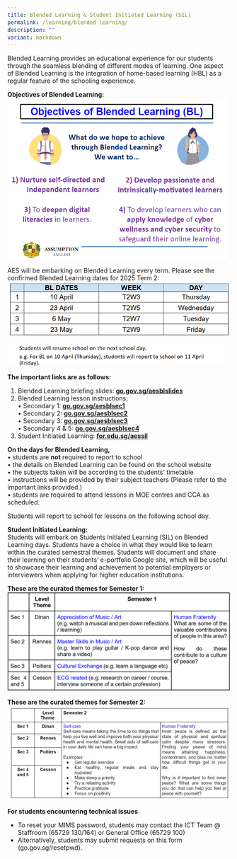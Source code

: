 ```yaml
---
title: Blended Learning & Student Initiated Learning (SIL)
permalink: /learning/blended-learning/
description: ""
variant: markdown
---
```

Blended Learning provides an educational experience for our students through the seamless blending of different modes of learning. One aspect of Blended Learning is the integration of home-based learning (HBL) as a regular feature of the schooling experience.
  
**Objectives of Blended Learning:**  
![](/images/Objectives_of_BL__1_.png)

AES will be embarking on Blended Learning every term. Please see the confirmed Blended Learning dates for 2025 Term 2: 
![](/images/Blended_Learning_2025_Term_2.png)

**The important links are as follows:**  
1) Blended Learning briefing slides: [**go.gov.sg/aesblslides**](http://go.gov.sg/aesblslides)  
2) Blended Learning lesson instructions:  
• Secondary 1:&nbsp;[**go.gov.sg/aesblsec1**](http://go.gov.sg/aesblsec1)  
• Secondary 2:&nbsp;[**go.gov.sg/aesblsec2**](http://go.gov.sg/aesblsec2)  
• Secondary 3:&nbsp;[**go.gov.sg/aesblsec3**](http://go.gov.sg/aesblsec3)  
• Secondary 4 &amp; 5:&nbsp;[**go.gov.sg/aesblsec4**](http://go.gov.sg/aesblsec4)  
3) Student Initiated Learning:&nbsp;[**for.edu.sg/aessil**](http://for.edu.sg/aessil) 

**On the days for Blended Learning,**  
• students are **not** required to report to school  
• the details on Blended Learning can be found on the school website  
• the subjects taken will be according to the students' timetable  
• instructions will be provided by their subject teachers (Please refer to the important links provided.)  
• students are required to attend lessons in MOE centres and CCA as scheduled.  
  
Students will report to school for lessons on the following school day.  
  
**Student Initiated Learning:**  
Students will embark on Students Initiated Learning (SIL) on Blended Learning days. Students have a choice in what they would like to learn within the curated semestral themes. Students will document and share their learning on their students’ e-portfolio Google site, which will be useful to showcase their learning and achievement to potential employers or interviewers when applying for higher education institutions.  
  
**These are the curated themes for Semester 1:**  
<img src="/images/SIL%20themes.png">

**These are the curated themes for Semester 2:**  
![](/images/sil%20theme%20for%20semester%202.JPG)

**For students encountering technical issues**
*   To reset your MIMS password, students may contact the ICT Team @ Staffroom (65729 130/164) or General Office (65729 100)
*   Alternatively, students may submit requests on this form (go.gov.sg/resetpwd).